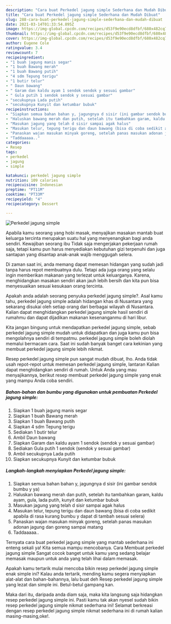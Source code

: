 ```yaml
---
description: "Cara buat Perkedel jagung simple Sederhana dan Mudah Dibuat"
title: "Cara buat Perkedel jagung simple Sederhana dan Mudah Dibuat"
slug: 288-cara-buat-perkedel-jagung-simple-sederhana-dan-mudah-dibuat
date: 2021-03-14T01:33:54.895Z
image: https://img-global.cpcdn.com/recipes/d53f9e90ecd8dfbf/680x482cq70/perkedel-jagung-simple-foto-resep-utama.jpg
thumbnail: https://img-global.cpcdn.com/recipes/d53f9e90ecd8dfbf/680x482cq70/perkedel-jagung-simple-foto-resep-utama.jpg
cover: https://img-global.cpcdn.com/recipes/d53f9e90ecd8dfbf/680x482cq70/perkedel-jagung-simple-foto-resep-utama.jpg
author: Eugene Cole
ratingvalue: 3.4
reviewcount: 7
recipeingredient:
- "1 buah jagung manis segar"
- "1 buah Bawang merah"
- "1 buah Bawang putih"
- "4 sdm Tepung terigu"
- "1 butir telur"
- " Daun bawang"
- " Garam dan kaldu ayam 1 sendok sendok y sesuai gambar"
- " Gula putih 1 sendok sendok y sesuai gambar"
- "secukupnya Lada putih"
- "secukupnya Kunyit dan ketumbar bubuk"
recipeinstructions:
- "Siapkan semua bahan bahan y, jagungnya d sisir (ini gambar sendok bumbu y ya)"
- "Haluskan bawang merah dan putih, setelah itu tambahkan garam, kaldu ayam, gula, lada putih, kunyit dan ketumbar bubuk"
- "Masukan jagung yang telah d sisir sampai agak halus"
- "Masukan telur, tepung terigu dan daun bawang (bisa di coba sedikit apabila di rasa kurang bumbu y dapat di tambah sesuai selera)"
- "Panaskan wajan masukan minyak goreng, setelah panas masukan adonan jagung dan goreng sampai matang"
- "Taddaaaaa.."
categories:
- Resep
tags:
- perkedel
- jagung
- simple

katakunci: perkedel jagung simple 
nutrition: 109 calories
recipecuisine: Indonesian
preptime: "PT11M"
cooktime: "PT33M"
recipeyield: "4"
recipecategory: Dessert

---
```



![Perkedel jagung simple](https://img-global.cpcdn.com/recipes/d53f9e90ecd8dfbf/680x482cq70/perkedel-jagung-simple-foto-resep-utama.jpg)

Apabila kamu seorang yang hobi masak, menyajikan masakan mantab buat keluarga tercinta merupakan suatu hal yang menyenangkan bagi anda sendiri. Kewajiban seorang ibu Tidak saja mengerjakan pekerjaan rumah saja, tetapi kamu pun harus menyediakan kebutuhan gizi terpenuhi dan juga santapan yang disantap anak-anak wajib menggugah selera.

Di zaman  saat ini, anda memang dapat memesan hidangan yang sudah jadi tanpa harus repot membuatnya dulu. Tetapi ada juga orang yang selalu ingin memberikan makanan yang terlezat untuk keluarganya. Karena, menghidangkan masakan sendiri akan jauh lebih bersih dan kita pun bisa menyesuaikan sesuai kesukaan orang tercinta. 



Apakah anda adalah seorang penyuka perkedel jagung simple?. Asal kamu tahu, perkedel jagung simple adalah hidangan khas di Nusantara yang sekarang disukai oleh setiap orang dari berbagai wilayah di Nusantara. Kalian dapat menghidangkan perkedel jagung simple hasil sendiri di rumahmu dan dapat dijadikan makanan kesenanganmu di hari libur.

Kita jangan bingung untuk mendapatkan perkedel jagung simple, sebab perkedel jagung simple mudah untuk didapatkan dan juga kamu pun bisa mengolahnya sendiri di tempatmu. perkedel jagung simple boleh diolah memalui bermacam cara. Saat ini sudah banyak banget cara kekinian yang membuat perkedel jagung simple lebih nikmat.

Resep perkedel jagung simple pun sangat mudah dibuat, lho. Anda tidak usah repot-repot untuk memesan perkedel jagung simple, lantaran Kalian dapat menghidangkan sendiri di rumah. Untuk Anda yang mau menyajikannya, berikut resep membuat perkedel jagung simple yang enak yang mampu Anda coba sendiri.

<!--inarticleads1-->

##### Bahan-bahan dan bumbu yang digunakan untuk pembuatan Perkedel jagung simple:

1. Siapkan 1 buah jagung manis segar
1. Siapkan 1 buah Bawang merah
1. Siapkan 1 buah Bawang putih
1. Siapkan 4 sdm Tepung terigu
1. Sediakan 1 butir telur
1. Ambil  Daun bawang
1. Siapkan  Garam dan kaldu ayam 1 sendok (sendok y sesuai gambar)
1. Sediakan  Gula putih 1 sendok (sendok y sesuai gambar)
1. Ambil secukupnya Lada putih
1. Siapkan secukupnya Kunyit dan ketumbar bubuk




<!--inarticleads2-->

##### Langkah-langkah menyiapkan Perkedel jagung simple:

1. Siapkan semua bahan bahan y, jagungnya d sisir (ini gambar sendok bumbu y ya)
1. Haluskan bawang merah dan putih, setelah itu tambahkan garam, kaldu ayam, gula, lada putih, kunyit dan ketumbar bubuk
1. Masukan jagung yang telah d sisir sampai agak halus
1. Masukan telur, tepung terigu dan daun bawang (bisa di coba sedikit apabila di rasa kurang bumbu y dapat di tambah sesuai selera)
1. Panaskan wajan masukan minyak goreng, setelah panas masukan adonan jagung dan goreng sampai matang
1. Taddaaaaa..




Ternyata cara buat perkedel jagung simple yang mantab sederhana ini enteng sekali ya! Kita semua mampu mencobanya. Cara Membuat perkedel jagung simple Sangat cocok banget untuk kamu yang sedang belajar memasak maupun untuk anda yang telah lihai dalam memasak.

Apakah kamu tertarik mulai mencoba bikin resep perkedel jagung simple enak simple ini? Kalau anda tertarik, mending kamu segera menyiapkan alat-alat dan bahan-bahannya, lalu buat deh Resep perkedel jagung simple yang lezat dan simple ini. Betul-betul gampang kan. 

Maka dari itu, daripada anda diam saja, maka kita langsung saja hidangkan resep perkedel jagung simple ini. Pasti kamu tak akan nyesel sudah bikin resep perkedel jagung simple nikmat sederhana ini! Selamat berkreasi dengan resep perkedel jagung simple nikmat sederhana ini di rumah kalian masing-masing,oke!.

